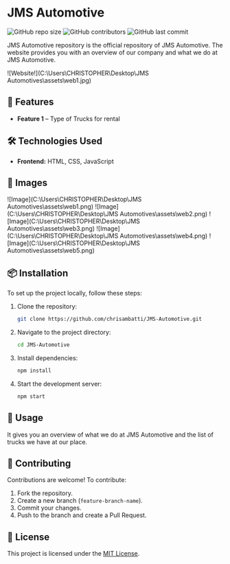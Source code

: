 # JMS Automotive

![GitHub repo size](https://img.shields.io/github/repo-size/chrisambatti/JMS-Automotive)
![GitHub contributors](https://img.shields.io/github/contributors/chrisambatti/JMS-Automotive)
![GitHub last commit](https://img.shields.io/github/last-commit/chrisambatti/JMS-Automotive)

JMS Automotive repository is the official repository of JMS Automotive. The website provides you with an overview of our company and what we do at JMS Automotive.

![Website!](C:\Users\CHRISTOPHER\Desktop\JMS Automotives\assets\web1.jpg)

## 🚀 Features

- **Feature 1** – Type of Trucks for rental

## 🛠 Technologies Used

- **Frontend:** HTML, CSS, JavaScript

## 📸 Images

![Image](C:\Users\CHRISTOPHER\Desktop\JMS Automotives\assets\web1.png)
![Image](C:\Users\CHRISTOPHER\Desktop\JMS Automotives\assets\web2.png)
![Image](C:\Users\CHRISTOPHER\Desktop\JMS Automotives\assets\web3.png)
![Image](C:\Users\CHRISTOPHER\Desktop\JMS Automotives\assets\web4.png)
![Image](C:\Users\CHRISTOPHER\Desktop\JMS Automotives\assets\web5.png)

## 📦 Installation

To set up the project locally, follow these steps:

1. Clone the repository:
   ```sh
   git clone https://github.com/chrisambatti/JMS-Automotive.git
   ```
2. Navigate to the project directory:
   ```sh
   cd JMS-Automotive
   ```
3. Install dependencies:
   ```sh
   npm install
   ```
4. Start the development server:
   ```sh
   npm start
   ```

## 📖 Usage

It gives you an overview of what we do at JMS Automotive and the list of trucks we have at our place.

## 🤝 Contributing

Contributions are welcome! To contribute:

1. Fork the repository.
2. Create a new branch (`feature-branch-name`).
3. Commit your changes.
4. Push to the branch and create a Pull Request.

## 📜 License

This project is licensed under the [MIT License](LICENSE).


